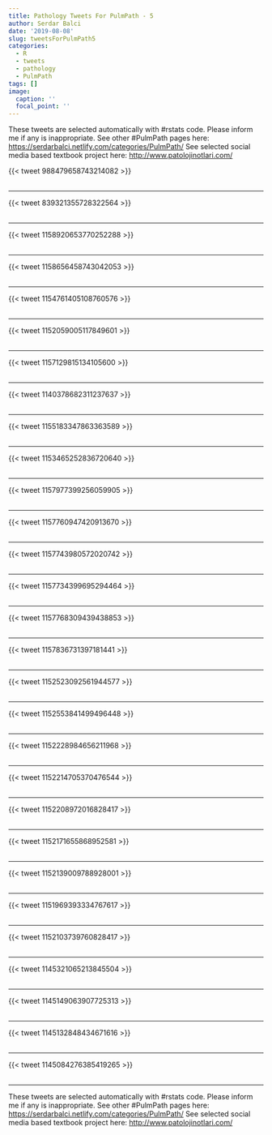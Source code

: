 ```yaml
---
title: Pathology Tweets For PulmPath - 5
author: Serdar Balci
date: '2019-08-08'
slug: tweetsForPulmPath5
categories:
  - R
  - tweets
  - pathology
  - PulmPath
tags: []
image:
  caption: ''
  focal_point: ''
---
```



These tweets are selected automatically with #rstats code. Please inform me if any is inappropriate.
See other #PulmPath pages here: https://serdarbalci.netlify.com/categories/PulmPath/ 
See selected social media based textbook project here: http://www.patolojinotlari.com/

{{< tweet 988479658743214082 >}}
<br>
<br>
<hr>
{{< tweet 839321355728322564 >}}
<br>
<br>
<hr>
{{< tweet 1158920653770252288 >}}
<br>
<br>
<hr>
{{< tweet 1158656458743042053 >}}
<br>
<br>
<hr>
{{< tweet 1154761405108760576 >}}
<br>
<br>
<hr>
{{< tweet 1152059005117849601 >}}
<br>
<br>
<hr>
{{< tweet 1157129815134105600 >}}
<br>
<br>
<hr>
{{< tweet 1140378682311237637 >}}
<br>
<br>
<hr>
{{< tweet 1155183347863363589 >}}
<br>
<br>
<hr>
{{< tweet 1153465252836720640 >}}
<br>
<br>
<hr>
{{< tweet 1157977399256059905 >}}
<br>
<br>
<hr>
{{< tweet 1157760947420913670 >}}
<br>
<br>
<hr>
{{< tweet 1157743980572020742 >}}
<br>
<br>
<hr>
{{< tweet 1157734399695294464 >}}
<br>
<br>
<hr>
{{< tweet 1157768309439438853 >}}
<br>
<br>
<hr>
{{< tweet 1157836731397181441 >}}
<br>
<br>
<hr>
{{< tweet 1152523092561944577 >}}
<br>
<br>
<hr>
{{< tweet 1152553841499496448 >}}
<br>
<br>
<hr>
{{< tweet 1152228984656211968 >}}
<br>
<br>
<hr>
{{< tweet 1152214705370476544 >}}
<br>
<br>
<hr>
{{< tweet 1152208972016828417 >}}
<br>
<br>
<hr>
{{< tweet 1152171655868952581 >}}
<br>
<br>
<hr>
{{< tweet 1152139009788928001 >}}
<br>
<br>
<hr>
{{< tweet 1151969393334767617 >}}
<br>
<br>
<hr>
{{< tweet 1152103739760828417 >}}
<br>
<br>
<hr>
{{< tweet 1145321065213845504 >}}
<br>
<br>
<hr>
{{< tweet 1145149063907725313 >}}
<br>
<br>
<hr>
{{< tweet 1145132848434671616 >}}
<br>
<br>
<hr>
{{< tweet 1145084276385419265 >}}
<br>
<br>
<hr>


These tweets are selected automatically with #rstats code. Please inform me if any is inappropriate.
See other #PulmPath pages here: https://serdarbalci.netlify.com/categories/PulmPath/ 
See selected social media based textbook project here: http://www.patolojinotlari.com/
